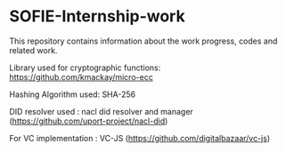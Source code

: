 # SOFIE-Internship-work
This repository contains information about the work progress, codes and related work.

Library used for cryptographic functions: https://github.com/kmackay/micro-ecc

Hashing Algorithm used: SHA-256 

DID resolver used : nacl did resolver and manager (https://github.com/uport-project/nacl-did)

For VC implementation : VC-JS (https://github.com/digitalbazaar/vc-js)
